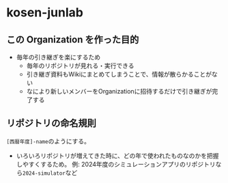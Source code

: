 # kosen-junlab

## この Organization を作った目的

- 毎年の引き継ぎを楽にするため
  - 毎年のリポジトリが見れる・実行できる
  - 引き継ぎ資料もWikiにまとめてしまうことで、情報が散らかることがない
  - なにより新しいメンバーをOrganizationに招待するだけで引き継ぎが完了する

## リポジトリの命名規則
`[西暦年度]-name`のようにする。
- いろいろリポジトリが増えてきた時に、どの年で使われたものなのかを把握しやすくするため。
例: 2024年度のシミュレーションアプリのリポジトリなら`2024-simulator`など
